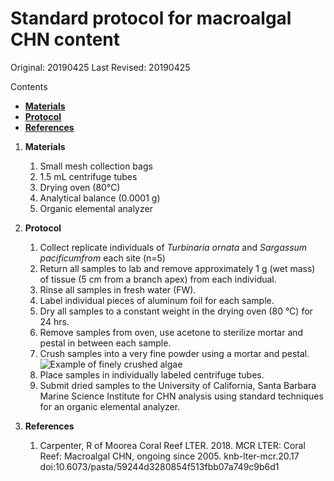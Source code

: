 # Standard protocol for macroalgal CHN content

Original: 20190425
Last Revised: 20190425

Contents
- [**Materials**](#Materials)  
- [**Protocol**](#Protocol)
- [**References**](#References)
 
1. <a name="Materials"></a> **Materials**
    1.  Small mesh collection bags
    1.  1.5 mL centrifuge tubes
    1.  Drying oven (80°C)
    1.  Analytical balance (0.0001 g)
    1.  Organic elemental analyzer 

2. <a name="Protocol"></a> **Protocol**

    1.  Collect replicate individuals of *Turbinaria ornata* and *Sargassum pacificumfrom* each site (n=5)
    1.  Return all samples to lab and remove approximately 1 g (wet mass) of tissue (5 cm from a branch apex) from each individual.
    1.  Rinse all samples in fresh water (FW).
    1.  Label individual pieces of aluminum foil for each sample.
    1.  Dry all samples to a constant weight in the drying oven (80 °C) for 24 hrs.
    1.  Remove samples from oven, use acetone to sterilize mortar and pestal in between each sample.
    1.  Crush samples into a very fine powder using a mortar and pestal. 
    ![Example of finely crushed algae](https://github.com/SilbigerLab/Environmental_Parameter_Protocols/blob/master/Images/algae.png)
    1.  Place samples in individually labeled centrifuge tubes. 
    1.  Submit dried samples to the University of California, Santa Barbara Marine Science Institute for CHN analysis using standard techniques for an organic elemental analyzer.

3. <a name="References"></a> **References**

    1.  Carpenter, R of Moorea Coral Reef LTER. 2018. MCR LTER: Coral Reef: Macroalgal CHN, ongoing since 2005. knb-lter-mcr.20.17 doi:10.6073/pasta/59244d3280854f513fbb07a749c9b6d1



